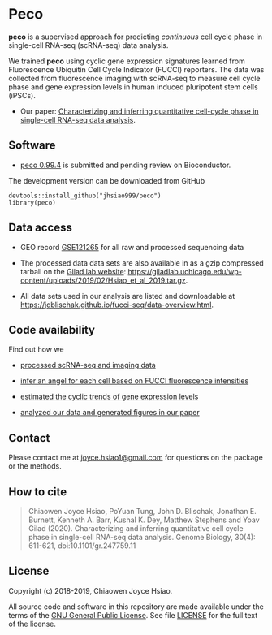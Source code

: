 # Peco

__peco__ is a supervised approach for predicting _continuous_ cell cycle phase in single-cell RNA-seq (scRNA-seq) data analysis. 

We trained __peco__ using cyclic gene expression signatures learned from Fluorescence Ubiquitin Cell Cycle Indicator (FUCCI) reporters. The data was collected from  fluorescence imaging with scRNA-seq to measure cell cycle phase and gene expression levels in human induced pluripotent stem cells (iPSCs). 

* Our paper: [Characterizing and inferring quantitative cell-cycle phase in single-cell RNA-seq data analysis](https://doi.org/10.1101/gr.247759.118).


## Software

* [peco 0.99.4](https://github.com/jhsiao999/peco) is submitted and pending review on Bioconductor.

The development version can be downloaded from GitHub

```{r, eval=F}
devtools::install_github("jhsiao999/peco")
library(peco)
```


## Data access

* GEO record [GSE121265](http://www.ncbi.nlm.nih.gov/geo/query/acc.cgi?acc=GSE121265)
for all raw and processed sequencing data

* The processed data data sets are also available in as a gzip compressed 
tarball on the [Gilad lab website](https://giladlab.uchicago.edu/data/): https://giladlab.uchicago.edu/wp-content/uploads/2019/02/Hsiao_et_al_2019.tar.gz.

* All data sets used in our analysis are listed and downloadable at https://jdblischak.github.io/fucci-seq/data-overview.html.


## Code availability

Find out how we 

* [processed scRNA-seq and imaging data](access_data.html)

* [infer an angel for each cell based on FUCCI fluorescence intensities](https://jdblischak.github.io/fucci-seq/images-circle-ordering-eval.html)

* [estimated the cyclic trends of gene expression levels](https://jdblischak.github.io/fucci-seq/npreg-trendfilter-quantile.html)

* [analyzed our data and generated figures in our paper](https://github.com/jhsiao999/peco-paper/tree/master/code)



## Contact

Please contact me at [joyce.hsiao1@gmail.com](joyce.hsiao1@gmail.com)
for questions on the package or the methods.

## How to cite

> Chiaowen Joyce Hsiao, PoYuan Tung, John D. Blischak, Jonathan E. Burnett,
> Kenneth A. Barr, Kushal K. Dey, Matthew Stephens and Yoav Gilad (2020).
> Characterizing and inferring quantitative cell cycle phase in single-cell
> RNA-seq data analysis. Genome Biology, 30(4): 611-621, doi:10.1101/gr.247759.11

## License

Copyright (c) 2018-2019, Chiaowen Joyce Hsiao.

All source code and software in this repository are made available
under the terms of the [GNU General Public
License](https://www.gnu.org/licenses/gpl-3.0.en.html). See
file [LICENSE](LICENSE) for the full text of the license.


